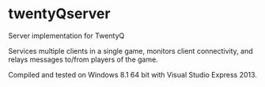 twentyQserver
=============

Server implementation for TwentyQ

Services multiple clients in a single game, monitors client connectivity, and relays messages to/from players of the game.

Compiled and tested on Windows 8.1 64 bit with Visual Studio Express 2013.
